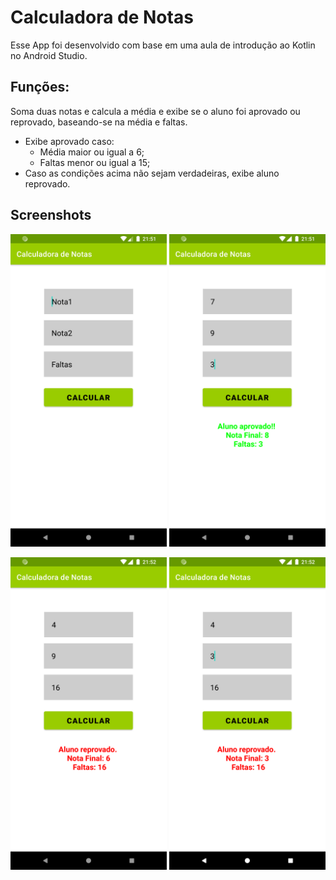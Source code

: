 # Calculadora de Notas

Esse App foi desenvolvido com base em uma aula de introdução ao Kotlin no Android Studio.



## Funções:

Soma duas notas e calcula a média e exibe se o aluno foi aprovado ou reprovado, baseando-se na média e faltas.

- Exibe aprovado caso:
  - Média maior ou igual a 6;
  - Faltas menor ou igual a 15;
- Caso as condições acima não sejam verdadeiras, exibe aluno reprovado.



## Screenshots

<img src="/screenshots/Screenshot_1.png" width="250" /> <img src="/screenshots/Screenshot_2.png" width="250" /> 



<img src="/screenshots/Screenshot_3.png" width="250" /> <img src="/screenshots/Screenshot_4.png" width="250" /> 